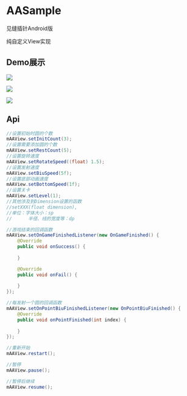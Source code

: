 # AASample
见缝插针Android版

纯自定义View实现

## Demo展示
![](http://7xpvut.com1.z0.glb.clouddn.com/1.gif)

![](http://7xpvut.com1.z0.glb.clouddn.com/2.gif)

![](http://7xpvut.com1.z0.glb.clouddn.com/3.gif)

## Api
```java
//设置初始时圆的个数
mAAView.setInitCount(3);
//设置需要添加圆的个数
mAAView.setRestCount(5);
//设置旋转速度
mAAView.setRotateSpeed((float) 1.5);
//设置发射速度
mAAView.setBiuSpeed(5f);
//设置底部动画速度
mAAView.setBottomSpeed(1f);
//设置关卡
mAAView.setLevel(1);
//其他涉及到Dimension设置的函数
//setXXX(float dimension),
//单位：字体大小：sp
//      半径、线的宽度等：dp

//游戏结束的回调函数
mAAView.setOnGameFinishedListener(new OnGameFinished() {
    @Override
    public void onSuccess() {
        
    }

    @Override
    public void onFail() {
        
    }
});

//每发射一个圆的回调函数
mAAView.setOnPointBiuFinishedListener(new OnPointBiuFinished() {
    @Override
    public void onPointFinished(int index) {
        
    }
});

//重新开始
mAAView.restart();

//暂停
mAAView.pause();

//暂停后继续
mAAView.resume();
```
